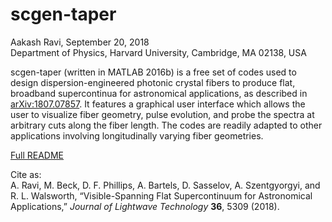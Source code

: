 # scgen-taper
Aakash Ravi, September 20, 2018 <br />
Department of Physics, Harvard University, Cambridge, MA 02138, USA<br />

scgen-taper (written in MATLAB 2016b) is a free set of codes used to design dispersion-engineered photonic crystal fibers to produce flat, broadband supercontinua for astronomical applications, as described in [arXiv:1807.07857](https://arxiv.org/abs/1807.07857). It features a graphical user interface which allows the user to visualize fiber geometry, pulse evolution, and probe the spectra at arbitrary cuts along the fiber length. The codes are readily adapted to other applications involving longitudinally varying fiber geometries.

[Full README](https://github.com/abygrabby/scgen-taper/blob/main/README.pdf)

Cite as:<br /> A. Ravi, M. Beck, D. F. Phillips, A. Bartels, D. Sasselov, A. Szentgyorgyi, and R. L. Walsworth, “Visible-Spanning Flat Supercontinuum for Astronomical Applications,” *Journal of Lightwave Technology* **36**, 5309 (2018).
